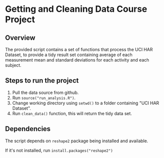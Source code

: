 # Getting and Cleaning Data Course Project

## Overview

The provided script contains a set of functions that process the UCI HAR Dataset, to provide a tidy result set containing average of each measurement mean and standard deviations for each activity and each subject.

## Steps to run the project
1. Pull the data source from github.
2. Run ```source("run_analysis.R")```.
3. Change working directory using ```setwd()``` to a folder containing "UCI HAR Dataset".
4. Run ```clean_data()``` function, this will return the tidy data set.

## Dependencies
The script depends on ```reshape2``` package being installed and available.

If it's not installed, run ```install.packages("reshape2")```